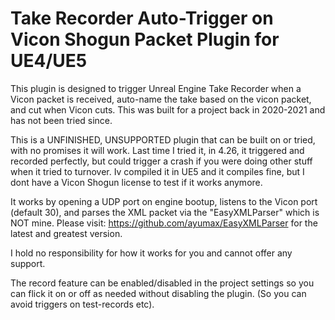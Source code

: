 # Take Recorder Auto-Trigger on Vicon Shogun Packet Plugin for UE4/UE5

This plugin is designed to trigger Unreal Engine Take Recorder when a Vicon packet is received, auto-name the take based on the vicon packet, and cut when Vicon cuts.  This was built for a project back in 2020-2021 and has not been tried since.

This is a UNFINISHED, UNSUPPORTED plugin that can be built on or tried, with no promises it will work.  Last time I tried it, in 4.26, it triggered and recorded perfectly, but could trigger a crash if you were doing other stuff when it tried to turnover. Iv compiled it in UE5 and it compiles fine, but I dont have a Vicon Shogun license to test if it works anymore.

It works by opening a UDP port on engine bootup, listens to the Vicon port (default 30), and parses the XML packet via the "EasyXMLParser" which is NOT mine. Please visit:
https://github.com/ayumax/EasyXMLParser for the latest and greatest version.

I hold no responsibility for how it works for you and cannot offer any support.

The record feature can be enabled/disabled in the project settings so you can flick it on or off as needed without disabling the plugin. (So you can avoid triggers on test-records etc).
